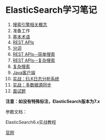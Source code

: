 # ElasticSearch学习笔记

1. [搜索引擎相关概念](https://github.com/HomanLiang/study-demo/blob/main/elastic-search-demo/document/chapter1.md)
2. 准备工作
3. [基本术语](https://github.com/HomanLiang/study-demo/blob/main/elastic-search-demo/document/chapter3.md)
4. [REST APIs](https://github.com/HomanLiang/study-demo/blob/main/elastic-search-demo/document/chapter4.md)
5. [分词](https://github.com/HomanLiang/study-demo/blob/main/elastic-search-demo/document/chapter5.md)
6. [REST APIs--简单搜索](https://github.com/HomanLiang/study-demo/blob/main/elastic-search-demo/document/chapter6.md)
7. [REST APIs--复杂搜索](https://github.com/HomanLiang/study-demo/blob/main/elastic-search-demo/document/chapter7.md)
8. [复杂搜索](https://github.com/HomanLiang/study-demo/blob/main/elastic-search-demo/document/chapter8.md)
9. [Java客户端](https://github.com/HomanLiang/study-demo/blob/main/elastic-search-demo/document/chapter9.md)
10. [实战：ELK日志分析系统](https://github.com/HomanLiang/study-demo/blob/main/elastic-search-demo/document/chapter10.md)
11. [实战：多数据源同步](https://github.com/HomanLiang/study-demo/blob/main/elastic-search-demo/document/chapter11.md)
12. [面试题](https://github.com/HomanLiang/study-demo/blob/main/elastic-search-demo/document/chapter12.md)



**注意：如没有特殊标注，ElasticSearch版本为7.x**



参数文档：

ElasticSearch6.x实战教程

[官网](https://www.elastic.co/guide/en/elasticsearch/reference/7.4/index.html)